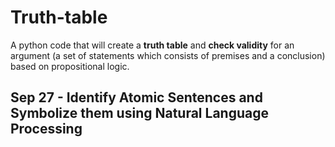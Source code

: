 # Truth-table
A python code that will create a **truth table** and **check validity** for an argument (a set of statements which consists of premises and a conclusion) based on propositional logic.

## Sep 27 - Identify Atomic Sentences and Symbolize them using Natural Language Processing
